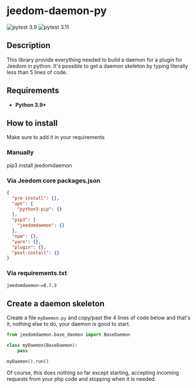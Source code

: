 # jeedom-daemon-py

![pytest 3.9](https://github.com/Mips2648/jeedom-daemon-py/actions/workflows/pytest-3.9.yml/badge.svg)
![pytest 3.11](https://github.com/Mips2648/jeedom-daemon-py/actions/workflows/pytest-3.11.yml/badge.svg)

## Description

This library provide everything needed to build a daemon for a plugin for Jeedom in python.
It's possible to get a daemon skeleton by typing literally less than 5 lines of code.

## Requirements

* **Python 3.9+**

## How to install

Make sure to add it in your requirements

### Manually

pip3 install jeedomdaemon

### Via Jeedom core packages.json

```json
{
  "pre-install": {},
  "apt": {
    "python3-pip": {}
  },
  "pip3": {
    "jeedomdaemon": {}
  },
  "npm": {},
  "yarn": {},
  "plugin": {},
  "post-install": {}
}
```

### Via requirements.txt

```txt
jeedomdaemon~=0.7.3
```

## Create a daemon skeleton

Create a file `myDaemon.py` and copy/past the 4 lines of code below and that's it, nothing else to do, your daemon is good to start.

```python
from jeedomdaemon.base_daemon import BaseDaemon

class myDaemon(BaseDaemon):
    pass

myDaemon().run()
```

Of course, this does nothing so far except starting, accepting incoming requests from your php code and stopping when it is needed.
